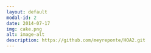 ```yaml
---
layout: default
modal-id: 2
date: 2014-07-17
img: cake.png
alt: image-alt
description: https://github.com/meyreponte/HOA2.git
---
```

